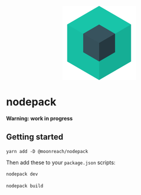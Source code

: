 <p align="center">
  <img src="./nodepack.svg" width="200" height="200">
</p>

# nodepack

**Warning: work in progress**

## Getting started

```
yarn add -D @moonreach/nodepack
```

Then add these to your `package.json` scripts:

```
nodepack dev

nodepack build
```
